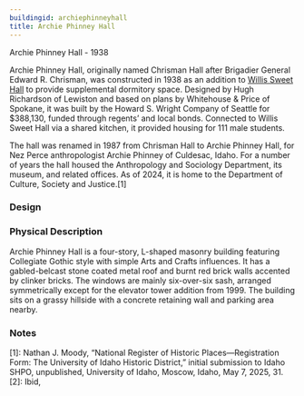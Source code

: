 ```yaml
---
buildingid: archiephinneyhall
title: Archie Phinney Hall
---
```



Archie Phinney Hall - 1938

Archie Phinney Hall, originally named Chrisman Hall after Brigadier General Edward R. Chrisman, was constructed in 1938 as an addition to [Willis Sweet Hall](/digital/campus/buildings/carolryriebrinkhall) to provide supplemental dormitory space. 
Designed by Hugh Richardson of Lewiston and based on plans by Whitehouse & Price of Spokane, it was built by the Howard S. Wright Company of Seattle for $388,130, funded through regents’ and local bonds. 
Connected to Willis Sweet Hall via a shared kitchen, it provided housing for 111 male students.  

The hall was renamed in 1987 from Chrisman Hall to Archie Phinney Hall, for Nez Perce anthropologist Archie Phinney of Culdesac, Idaho. For a number of years the hall housed the Anthropology and Sociology Department, its museum, and related offices. 
As of 2024, it is home to the Department of Culture, Society and Justice.[1]

### Design

### Physical Description

Archie Phinney Hall is a four-story, L-shaped masonry building featuring Collegiate Gothic style with simple Arts and Crafts influences. It has a gabled-belcast stone coated metal roof and burnt red brick walls accented by clinker bricks. The windows are mainly six-over-six sash, arranged symmetrically except for the elevator tower addition from 1999. The building sits on a grassy hillside with a concrete retaining wall and parking area nearby.  

### Notes 
[1]:  Nathan J. Moody, “National Register of Historic Places—Registration Form: The University of Idaho Historic District,” initial submission to Idaho SHPO, unpublished, University of Idaho, Moscow, Idaho, May 7, 2025, 31.  
[2]: Ibid, 
 
